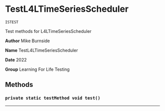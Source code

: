 # TestL4LTimeSeriesScheduler

`ISTEST`

Test methods for L4LTimeSeriesScheduler


**Author** Mike Burnside


**Name** TestL4LTimeSeriesScheduler


**Date** 2022


**Group** Learning For Life Testing

## Methods
### `private static testMethod void test()`
---
